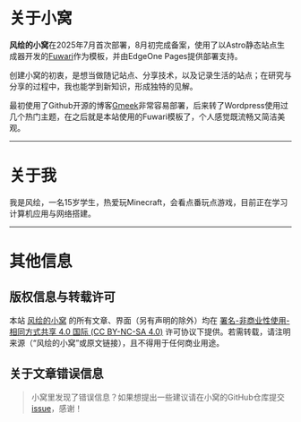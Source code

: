 # 关于小窝

**风绘的小窝**在2025年7月首次部署，8月初完成备案，使用了以Astro静态站点生成器开发的[Fuwari](https://github.com/saicaca/fuwari)作为模板，并由EdgeOne Pages提供部署支持。

创建小窝的初衷，是想当做随记站点、分享技术，以及记录生活的站点；在研究与分享的过程中，我也能学到新知识，形成独特的见解。

最初使用了Github开源的博客[Gmeek](https://github.com/Meekdai/Gmeek)非常容易部署，后来转了Wordpress使用过几个热门主题，在之后就是本站使用的Fuwari模板了，个人感觉既流畅又简洁美观。

---

# 关于我

我是风绘，一名15岁学生，热爱玩Minecraft，会看点番玩点游戏，目前正在学习计算机应用与网络搭建。

---
# 其他信息

## 版权信息与转载许可

本站 [风绘的小窝](https://blog.fhowo.top) 的所有文章、界面（另有声明的除外）均在 [署名-非商业性使用-相同方式共享 4.0 国际 (CC BY-NC-SA 4.0)](https://creativecommons.org/licenses/by-nc-sa/4.0/deed.zh-hans) 许可协议下提供。若需转载，请注明来源（“风绘的小窝”或原文链接），且不得用于任何商业用途。

## 关于文章错误信息

> 小窝里发现了错误信息？如果想提出一些建议请在小窝的GitHub仓库提交 [issue](https://github.com/fhowotop/blog/issues)，感谢！